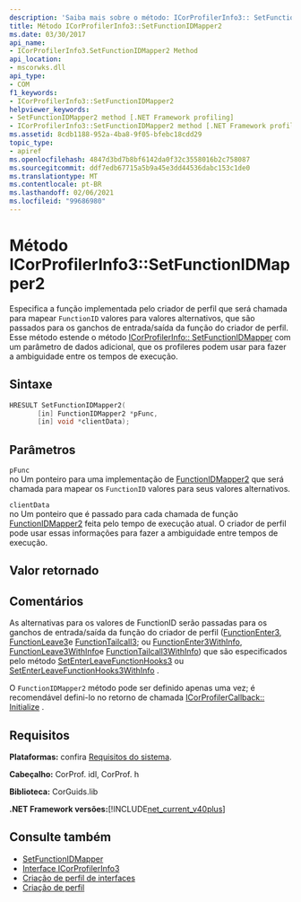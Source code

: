 ```yaml
---
description: 'Saiba mais sobre o método: ICorProfilerInfo3:: SetFunctionIDMapper2'
title: Método ICorProfilerInfo3::SetFunctionIDMapper2
ms.date: 03/30/2017
api_name:
- ICorProfilerInfo3.SetFunctionIDMapper2 Method
api_location:
- mscorwks.dll
api_type:
- COM
f1_keywords:
- ICorProfilerInfo3::SetFunctionIDMapper2
helpviewer_keywords:
- SetFunctionIDMapper2 method [.NET Framework profiling]
- ICorProfilerInfo3::SetFunctionIDMapper2 method [.NET Framework profiling]
ms.assetid: 8cdb1188-952a-4ba8-9f05-bfebc18cdd29
topic_type:
- apiref
ms.openlocfilehash: 4847d3bd7b8bf6142da0f32c3558016b2c758087
ms.sourcegitcommit: ddf7edb67715a5b9a45e3dd44536dabc153c1de0
ms.translationtype: MT
ms.contentlocale: pt-BR
ms.lasthandoff: 02/06/2021
ms.locfileid: "99686980"
---
```

# <a name="icorprofilerinfo3setfunctionidmapper2-method"></a>Método ICorProfilerInfo3::SetFunctionIDMapper2

Especifica a função implementada pelo criador de perfil que será chamada para mapear `FunctionID` valores para valores alternativos, que são passados para os ganchos de entrada/saída da função do criador de perfil. Esse método estende o método [ICorProfilerInfo:: SetFunctionIDMapper](icorprofilerinfo-setfunctionidmapper-method.md) com um parâmetro de dados adicional, que os profileres podem usar para fazer a ambiguidade entre os tempos de execução.  
  
## <a name="syntax"></a>Sintaxe  
  
```cpp  
HRESULT SetFunctionIDMapper2(  
       [in] FunctionIDMapper2 *pFunc,  
       [in] void *clientData);  
```  
  
## <a name="parameters"></a>Parâmetros  

 `pFunc`  
 no Um ponteiro para uma implementação de [FunctionIDMapper2](functionidmapper2-function.md) que será chamada para mapear os `FunctionID` valores para seus valores alternativos.  
  
 `clientData`  
 no Um ponteiro que é passado para cada chamada de função [FunctionIDMapper2](functionidmapper2-function.md) feita pelo tempo de execução atual. O criador de perfil pode usar essas informações para fazer a ambiguidade entre tempos de execução.  
  
## <a name="return-value"></a>Valor retornado  
  
## <a name="remarks"></a>Comentários  

 As alternativas para os valores de FunctionID serão passadas para os ganchos de entrada/saída da função do criador de perfil ([FunctionEnter3](functionenter3-function.md), [FunctionLeave3](functionleave3-function.md)e [FunctionTailcall3](functiontailcall3-function.md); ou [FunctionEnter3WithInfo](functionenter3withinfo-function.md), [FunctionLeave3WithInfo](functionleave3withinfo-function.md)e [FunctionTailcall3WithInfo](functiontailcall3withinfo-function.md)) que são especificados pelo método [SetEnterLeaveFunctionHooks3](icorprofilerinfo3-setenterleavefunctionhooks3-method.md) ou [SetEnterLeaveFunctionHooks3WithInfo](icorprofilerinfo3-setenterleavefunctionhooks3withinfo-method.md) .  
  
 O `FunctionIDMapper2` método pode ser definido apenas uma vez; é recomendável defini-lo no retorno de chamada [ICorProfilerCallback:: Initialize](icorprofilercallback-initialize-method.md) .  
  
## <a name="requirements"></a>Requisitos  

 **Plataformas:** confira [Requisitos do sistema](../../get-started/system-requirements.md).  
  
 **Cabeçalho:** CorProf. idl, CorProf. h  
  
 **Biblioteca:** CorGuids.lib  
  
 **.NET Framework versões:**[!INCLUDE[net_current_v40plus](../../../../includes/net-current-v40plus-md.md)]  
  
## <a name="see-also"></a>Consulte também

- [SetFunctionIDMapper](icorprofilerinfo-setfunctionidmapper-method.md)
- [Interface ICorProfilerInfo3](icorprofilerinfo3-interface.md)
- [Criação de perfil de interfaces](profiling-interfaces.md)
- [Criação de perfil](index.md)
